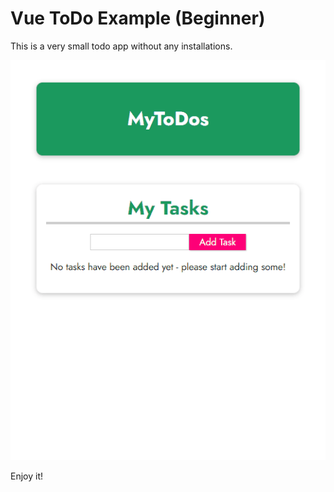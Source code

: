 # Vue ToDo Example (Beginner)

This is a very small todo app without any installations.

![](https://raw.githubusercontent.com/MyCodePool/Vue-Examples/main/todo/todo-example.gif)

Enjoy it!
